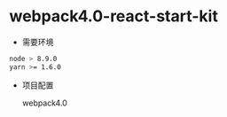 # webpack4.0-react-start-kit

* 需要环境
 ```bash
 node > 8.9.0
 yarn >= 1.6.0 
 ```

* 项目配置

  webpack4.0

